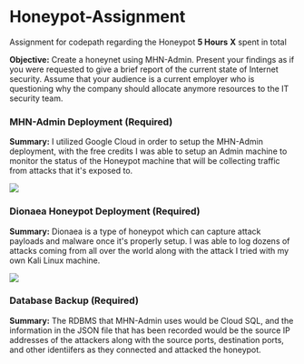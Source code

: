 # Honeypot-Assignment
Assignment for codepath regarding the Honeypot
**5 Hours** **X** spent in total

**Objective:** Create a honeynet using MHN-Admin. Present your findings as if you were requested to give a brief report of the current state of Internet security. Assume that your audience is a current employer who is questioning why the company should allocate anymore resources to the IT security team.

### MHN-Admin Deployment (Required)

**Summary:**
I utilized Google Cloud in order to setup the MHN-Admin deployment, with the free credits I was able to setup an Admin machine to monitor the status of the Honeypot machine that will be collecting traffic from attacks that it's exposed to. 

<img src="mhnadmin.gif">

### Dionaea Honeypot Deployment (Required)

**Summary:**
Dionaea is a type of honeypot which can capture attack payloads and malware once it's properly setup. I was able to log dozens of attacks coming from all over the world along with the attack I tried with my own Kali Linux machine.

<img src="honeypot1.gif">

### Database Backup (Required) 

**Summary:** 
The RDBMS that MHN-Admin uses would be Cloud SQL, and the information in the JSON file that has been recorded would be the source IP addresses of the attackers along with the source ports, destination ports, and other identiifers as they connected and attacked the honeypot.
